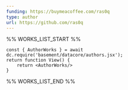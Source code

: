 ```yaml
---
funding: https://buymeacoffee.com/ras0q
type: author
url: https://github.com/ras0q
---
```



%% WORKS_LIST_START %%

```datacorejsx
const { AuthorWorks } = await dc.require('basement/datacore/authors.jsx');
return function View() {
    return <AuthorWorks/>
}
```
%% WORKS_LIST_END %%